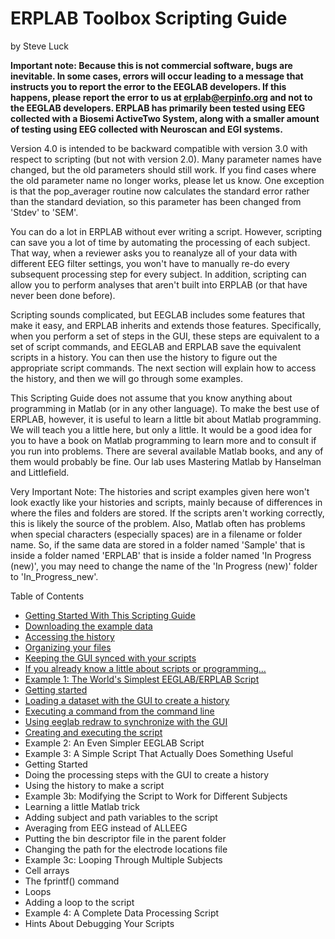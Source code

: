 # ERPLAB Toolbox Scripting Guide
by Steve Luck

**Important note: Because this is not commercial software, bugs are inevitable. In some cases, errors will occur leading to a message that instructs you to report the error to the EEGLAB developers.  If this happens, please report the error to us at erplab@erpinfo.org and not to the EEGLAB developers. ERPLAB has primarily been tested using EEG collected with a Biosemi ActiveTwo System, along with a smaller amount of testing using EEG collected with Neuroscan and EGI systems.**

Version 4.0 is intended to be backward compatible with version 3.0 with respect to scripting (but not with version 2.0).  Many parameter names have changed, but the old parameters should still work.  If you find cases where the old parameter name no longer works, please let us know.  One exception is that the pop_averager routine now calculates the standard error rather than the standard deviation, so this parameter has been changed from 'Stdev' to 'SEM'.

You can do a lot in ERPLAB without ever writing a script.  However, scripting can save you a lot of time by automating the processing of each subject.  That way, when a reviewer asks you to reanalyze all of your data with different EEG filter settings, you won't have to manually re-do every subsequent processing step for every subject.  In addition, scripting can allow you to perform analyses that aren't built into ERPLAB (or that have never been done before).

Scripting sounds complicated, but EEGLAB includes some features that make it easy, and ERPLAB inherits and extends those features.  Specifically, when you perform a set of steps in the GUI, these steps are equivalent to a set of script commands, and EEGLAB and ERPLAB save the equivalent scripts in a history.  You can then use the history to figure out the appropriate script commands.  The next section will explain how to access the history, and then we will go through some examples.

This Scripting Guide does not assume that you know anything about programming in Matlab (or in any other language). To make the best use of ERPLAB, however, it is useful to learn a little bit about Matlab programming. We will teach you a little here, but only a little. It would be a good idea for you to have a book on Matlab programming to learn more and to consult if you run into problems. There are several available Matlab books, and any of them would probably be fine. Our lab uses Mastering Matlab by Hanselman and Littlefield.

Very Important Note: The histories and script examples given here won't look exactly like your histories and scripts, mainly because of differences in where the files and folders are stored.  If the scripts aren't working correctly, this is likely the source of the problem.  Also, Matlab often has problems when special characters (especially spaces) are in a filename or folder name.  So, if the same data are stored in a folder named 'Sample' that is inside a folder named 'ERPLAB' that is inside a folder named 'In Progress (new)', you may need to change the name of the 'In Progress (new)' folder to 'In_Progress_new'.

Table of Contents

* [Getting Started With This Scripting Guide](https://github.com/lucklab/erplab/wiki/Getting-Started-With-This-Scripting-Guide)
 * [Downloading the example data](https://github.com/lucklab/erplab/wiki/Getting-Started-With-This-Scripting-Guide#downloading-the-example-data)
 * [Accessing the history](https://github.com/lucklab/erplab/wiki/Getting-Started-With-This-Scripting-Guide#accessing-the-history)
 * [Organizing your files](https://github.com/lucklab/erplab/wiki/Getting-Started-With-This-Scripting-Guide#organizing-your-files)
 * [Keeping the GUI synced with your scripts](https://github.com/lucklab/erplab/wiki/Getting-Started-With-This-Scripting-Guide#keeping-the-gui-synced-with-your-scripts)
 * [If you already know a little about scripts or programming…](https://github.com/lucklab/erplab/wiki/Getting-Started-With-This-Scripting-Guide#if-you-already-know-a-little-about-scripts-or-programming)
* [Example 1: The World's Simplest EEGLAB/ERPLAB Script](https://github.com/lucklab/erplab/wiki/Example-1:-The-World's-Simplest-EEGLAB-ERPLAB-Script)
 * [Getting started](https://github.com/lucklab/erplab/wiki/Example-1:-The-World's-Simplest-EEGLAB-ERPLAB-Script#getting-started)
 * [Loading a dataset with the GUI to create a history](https://github.com/lucklab/erplab/wiki/Example-1:-The-World's-Simplest-EEGLAB-ERPLAB-Script#loading-a-dataset-with-the-gui-to-create-a-history)
 * [Executing a command from the command line](https://github.com/lucklab/erplab/wiki/Example-1:-The-World's-Simplest-EEGLAB-ERPLAB-Script#executing-a-command-from-the-command-line)
 * [Using eeglab redraw to synchronize with the GUI](https://github.com/lucklab/erplab/wiki/Example-1:-The-World's-Simplest-EEGLAB-ERPLAB-Script#using-pop_loadset-and-eeglab-redraw-to-synchronize-with-the-gui)
 * [Creating and executing the script](https://github.com/lucklab/erplab/wiki/Example-1:-The-World's-Simplest-EEGLAB-ERPLAB-Script#creating-and-executing-the-script)
* Example 2: An Even Simpler EEGLAB Script
* Example 3: A Simple Script That Actually Does Something Useful
 * Getting Started
 * Doing the processing steps with the GUI to create a history
 * Using the history to make a script
* Example 3b: Modifying the Script to Work for Different Subjects
 * Learning a little Matlab trick
 * Adding subject and path variables to the script
 * Averaging from EEG instead of ALLEEG
 * Putting the bin descriptor file in the parent folder
 * Changing the path for the electrode locations file
* Example 3c: Looping Through Multiple Subjects
 * Cell arrays
 * The fprintf() command
 * Loops
 * Adding a loop to the script
* Example 4: A Complete Data Processing Script
* Hints About Debugging Your Scripts